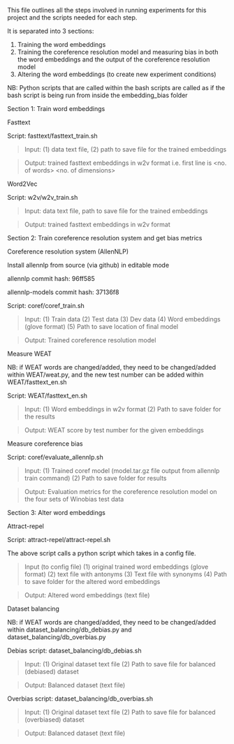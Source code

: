 
This file outlines all the steps involved in running experiments for this project and the scripts needed for each step.

It is separated into 3 sections:
  1) Training the word embeddings
  2) Training the coreference resolution model and measuring bias in both the word embeddings and the output of the coreference resolution model
  3) Altering the word embeddings (to create new experiment conditions)

NB: Python scripts that are called within the bash scripts are called as if the bash script is being run from inside the embedding_bias folder

Section 1: Train word embeddings

Fasttext

Script: fasttext/fasttext_train.sh
> Input: (1) data text file, (2) path to save file for the trained embeddings

> Output: trained fasttext embeddings in w2v format i.e. first line is <no. of words> <no. of dimensions>

Word2Vec

Script: w2v/w2v_train.sh
> Input: data text file, path to save file for the trained embeddings

> Output: trained fasttext embeddings in w2v format


Section 2: Train coreference resolution system and get bias metrics

Coreference resolution system (AllenNLP)

Install allennlp from source (via github) in editable mode

allennlp commit hash: 96ff585

allennlp-models commit hash: 37136f8

Script: coref/coref_train.sh
> Input: (1) Train data (2) Test data (3) Dev data (4) Word embeddings (glove format) (5) Path to save location of final model

> Output: Trained coreference resolution model


Measure WEAT

NB: if WEAT words are changed/added, they need to be changed/added within WEAT/weat.py, and the new test number can be added within WEAT/fasttext_en.sh

Script: WEAT/fasttext_en.sh
> Input: (1) Word embeddings in w2v format (2) Path to save folder for the results

> Output: WEAT score by test number for the given embeddings


Measure coreference bias

Script: coref/evaluate_allennlp.sh
> Input: (1) Trained coref model (model.tar.gz file output from allennlp train command) (2) Path to save folder for results

> Output: Evaluation metrics for the coreference resolution model on the four sets of Winobias test data


Section 3: Alter word embeddings

Attract-repel

Script: attract-repel/attract-repel.sh

The above script calls a python script which takes in a config file.
> Input (to config file) (1) original trained word embeddings (glove format) (2) text file with antonyms (3) Text file with synonyms (4) Path to save folder for the altered word embeddings

> Output: Altered word embeddings (text file)


Dataset balancing

NB: if WEAT words are changed/added, they need to be changed/added within dataset_balancing/db_debias.py and dataset_balancing/db_overbias.py

Debias script: dataset_balancing/db_debias.sh
> Input: (1) Original dataset text file (2) Path to save file for balanced (debiased) dataset

> Output: Balanced dataset (text file)

Overbias script: dataset_balancing/db_overbias.sh
> Input: (1) Original dataset text file (2) Path to save file for balanced (overbiased) dataset

> Output: Balanced dataset (text file)
